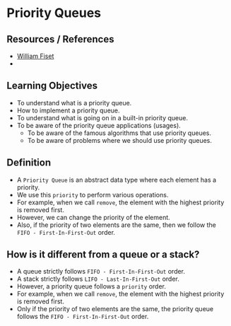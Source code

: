# Priority Queues

## Resources / References

* [William Fiset](https://youtu.be/wptevk0bshY?si=Erkcz-IKL_O2JsQa)
*

## Learning Objectives

* To understand what is a priority queue.
* How to implement a priority queue.
* To understand what is going on in a built-in priority queue.
* To be aware of the priority queue applications (usages).
  * To be aware of the famous algorithms that use priority queues.
  * To be aware of problems where we should use priority queues.

## Definition

* A `Priority Queue` is an abstract data type where each element has a priority.
* We use this `priority` to perform various operations.
* For example, when we call `remove`, the element with the highest priority is removed first.
* However, we can change the priority of the element.
* Also, if the priority of two elements are the same, then we follow the `FIFO - First-In-First-Out` order.

## How is it different from a queue or a stack?

* A queue strictly follows `FIFO - First-In-First-Out` order.
* A stack strictly follows `LIFO - Last-In-First-Out` order.
* However, a priority queue follows a `priority` order. 
* For example, when we call `remove`, the element with the highest priority is removed first.
* Only if the priority of two elements are the same, the priority queue follows the `FIFO - First-In-First-Out` order.